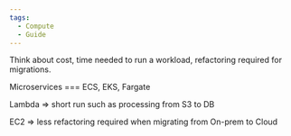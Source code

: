 ```yaml
---
tags:
  - Compute
  - Guide
---
```

Think about cost, time needed to run a workload, refactoring required for migrations.

Microservices === ECS, EKS, Fargate

Lambda ⇒ short run such as processing from S3 to DB

EC2 ⇒ less refactoring required when migrating from On-prem to Cloud